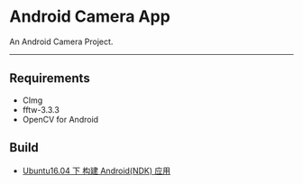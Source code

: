 # Android Camera App

An Android Camera Project.

------

## Requirements

* CImg
* fftw-3.3.3
* OpenCV for Android


## Build

* [Ubuntu16.04 下 构建 Android(NDK) 应用](https://blog.csdn.net/u011178262/article/details/107968685)


